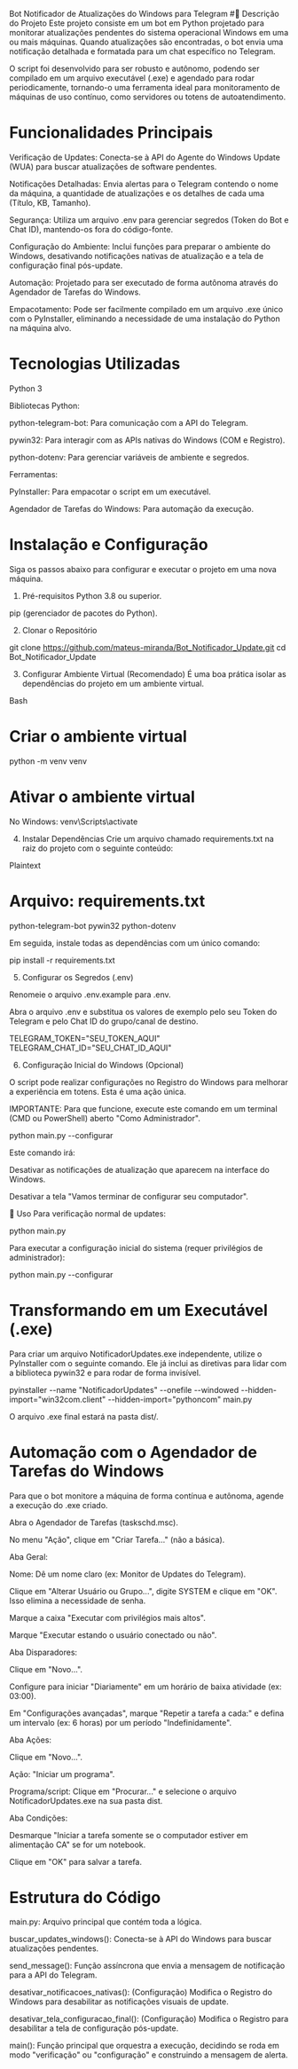 Bot Notificador de Atualizações do Windows para Telegram
#📖 Descrição do Projeto
Este projeto consiste em um bot em Python projetado para monitorar atualizações pendentes do sistema operacional Windows em uma ou mais máquinas. Quando atualizações são encontradas, o bot envia uma notificação detalhada e formatada para um chat específico no Telegram.

O script foi desenvolvido para ser robusto e autônomo, podendo ser compilado em um arquivo executável (.exe) e agendado para rodar periodicamente, tornando-o uma ferramenta ideal para monitoramento de máquinas de uso contínuo, como servidores ou totens de autoatendimento.

# Funcionalidades Principais
Verificação de Updates: Conecta-se à API do Agente do Windows Update (WUA) para buscar atualizações de software pendentes.

Notificações Detalhadas: Envia alertas para o Telegram contendo o nome da máquina, a quantidade de atualizações e os detalhes de cada uma (Título, KB, Tamanho).

Segurança: Utiliza um arquivo .env para gerenciar segredos (Token do Bot e Chat ID), mantendo-os fora do código-fonte.

Configuração do Ambiente: Inclui funções para preparar o ambiente do Windows, desativando notificações nativas de atualização e a tela de configuração final pós-update.

Automação: Projetado para ser executado de forma autônoma através do Agendador de Tarefas do Windows.

Empacotamento: Pode ser facilmente compilado em um arquivo .exe único com o PyInstaller, eliminando a necessidade de uma instalação do Python na máquina alvo.

# Tecnologias Utilizadas
Python 3

Bibliotecas Python:

python-telegram-bot: Para comunicação com a API do Telegram.

pywin32: Para interagir com as APIs nativas do Windows (COM e Registro).

python-dotenv: Para gerenciar variáveis de ambiente e segredos.

Ferramentas:

PyInstaller: Para empacotar o script em um executável.

Agendador de Tarefas do Windows: Para automação da execução.

# Instalação e Configuração
Siga os passos abaixo para configurar e executar o projeto em uma nova máquina.

1. Pré-requisitos
Python 3.8 ou superior.

pip (gerenciador de pacotes do Python).

2. Clonar o Repositório


git clone https://github.com/mateus-miranda/Bot_Notificador_Update.git
cd Bot_Notificador_Update

3. Configurar Ambiente Virtual (Recomendado)
É uma boa prática isolar as dependências do projeto em um ambiente virtual.

Bash

# Criar o ambiente virtual
python -m venv venv

# Ativar o ambiente virtual
No Windows:
venv\Scripts\activate

4. Instalar Dependências
Crie um arquivo chamado requirements.txt na raiz do projeto com o seguinte conteúdo:

Plaintext

# Arquivo: requirements.txt
python-telegram-bot
pywin32
python-dotenv

Em seguida, instale todas as dependências com um único comando:

pip install -r requirements.txt

5. Configurar os Segredos (.env)

Renomeie o arquivo .env.example para .env.

Abra o arquivo .env e substitua os valores de exemplo pelo seu Token do Telegram e pelo Chat ID do grupo/canal de destino.


TELEGRAM_TOKEN="SEU_TOKEN_AQUI"
TELEGRAM_CHAT_ID="SEU_CHAT_ID_AQUI"

6. Configuração Inicial do Windows (Opcional)

O script pode realizar configurações no Registro do Windows para melhorar a experiência em totens. Esta é uma ação única.

IMPORTANTE: Para que funcione, execute este comando em um terminal (CMD ou PowerShell) aberto "Como Administrador".


python main.py --configurar

Este comando irá:

Desativar as notificações de atualização que aparecem na interface do Windows.

Desativar a tela "Vamos terminar de configurar seu computador".

🏃 Uso
Para verificação normal de updates:

python main.py

Para executar a configuração inicial do sistema (requer privilégios de administrador):

python main.py --configurar

# Transformando em um Executável (.exe)
Para criar um arquivo NotificadorUpdates.exe independente, utilize o PyInstaller com o seguinte comando. Ele já inclui as diretivas para lidar com a biblioteca pywin32 e para rodar de forma invisível.


pyinstaller --name "NotificadorUpdates" --onefile --windowed --hidden-import="win32com.client" --hidden-import="pythoncom" main.py

O arquivo .exe final estará na pasta dist/.

# Automação com o Agendador de Tarefas do Windows

Para que o bot monitore a máquina de forma contínua e autônoma, agende a execução do .exe criado.

Abra o Agendador de Tarefas (taskschd.msc).

No menu "Ação", clique em "Criar Tarefa..." (não a básica).

Aba Geral:

Nome: Dê um nome claro (ex: Monitor de Updates do Telegram).

Clique em "Alterar Usuário ou Grupo...", digite SYSTEM e clique em "OK". Isso elimina a necessidade de senha.

Marque a caixa "Executar com privilégios mais altos".

Marque "Executar estando o usuário conectado ou não".

Aba Disparadores:

Clique em "Novo...".

Configure para iniciar "Diariamente" em um horário de baixa atividade (ex: 03:00).

Em "Configurações avançadas", marque "Repetir a tarefa a cada:" e defina um intervalo (ex: 6 horas) por um período "Indefinidamente".

Aba Ações:

Clique em "Novo...".

Ação: "Iniciar um programa".

Programa/script: Clique em "Procurar..." e selecione o arquivo NotificadorUpdates.exe na sua pasta dist.

Aba Condições:

Desmarque "Iniciar a tarefa somente se o computador estiver em alimentação CA" se for um notebook.

Clique em "OK" para salvar a tarefa.

# Estrutura do Código
main.py: Arquivo principal que contém toda a lógica.

buscar_updates_windows(): Conecta-se à API do Windows para buscar atualizações pendentes.

send_message(): Função assíncrona que envia a mensagem de notificação para a API do Telegram.

desativar_notificacoes_nativas(): (Configuração) Modifica o Registro do Windows para desabilitar as notificações visuais de update.

desativar_tela_configuracao_final(): (Configuração) Modifica o Registro para desabilitar a tela de configuração pós-update.

main(): Função principal que orquestra a execução, decidindo se roda em modo "verificação" ou "configuração" e construindo a mensagem de alerta.

